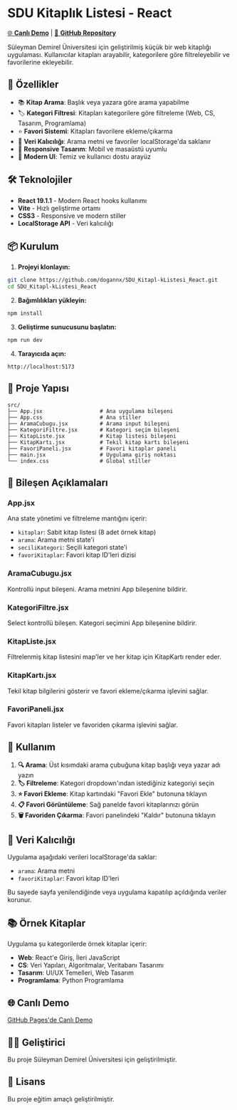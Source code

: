 # SDU Kitaplık Listesi - React

[🌐 **Canlı Demo**](https://dogannx.github.io/SDU_KitaplikListesi_React/) | [📁 **GitHub Repository**](https://github.com/dogannx/SDU_KitaplikListesi_React)

Süleyman Demirel Üniversitesi için geliştirilmiş küçük bir web kitaplığı uygulaması. Kullanıcılar kitapları arayabilir, kategorilere göre filtreleyebilir ve favorilerine ekleyebilir.

## 🚀 Özellikler

- 📚 **Kitap Arama**: Başlık veya yazara göre arama yapabilme
- 🏷️ **Kategori Filtresi**: Kitapları kategorilere göre filtreleme (Web, CS, Tasarım, Programlama)
- ⭐ **Favori Sistemi**: Kitapları favorilere ekleme/çıkarma
- 💾 **Veri Kalıcılığı**: Arama metni ve favoriler localStorage'da saklanır
- 📱 **Responsive Tasarım**: Mobil ve masaüstü uyumlu
- 🎨 **Modern UI**: Temiz ve kullanıcı dostu arayüz

## 🛠️ Teknolojiler

- **React 19.1.1** - Modern React hooks kullanımı
- **Vite** - Hızlı geliştirme ortamı
- **CSS3** - Responsive ve modern stiller
- **LocalStorage API** - Veri kalıcılığı

## 📦 Kurulum

1. **Projeyi klonlayın:**
```bash
git clone https://github.com/dogannx/SDU_Kitapl-kListesi_React.git
cd SDU_Kitapl-kListesi_React
```

2. **Bağımlılıkları yükleyin:**
```bash
npm install
```

3. **Geliştirme sunucusunu başlatın:**
```bash
npm run dev
```

4. **Tarayıcıda açın:**
```
http://localhost:5173
```

## 📁 Proje Yapısı

```
src/
├── App.jsx                  # Ana uygulama bileşeni
├── App.css                  # Ana stiller
├── AramaCubugu.jsx          # Arama input bileşeni
├── KategoriFiltre.jsx       # Kategori seçim bileşeni
├── KitapListe.jsx           # Kitap listesi bileşeni
├── KitapKartı.jsx           # Tekil kitap kartı bileşeni
├── FavoriPaneli.jsx         # Favori kitaplar paneli
├── main.jsx                 # Uygulama giriş noktası
└── index.css                # Global stiller
```

## 🔧 Bileşen Açıklamaları

### App.jsx
Ana state yönetimi ve filtreleme mantığını içerir:
- `kitaplar`: Sabit kitap listesi (8 adet örnek kitap)
- `arama`: Arama metni state'i
- `seciliKategori`: Seçili kategori state'i
- `favoriKitaplar`: Favori kitap ID'leri dizisi

### AramaCubugu.jsx
Kontrollü input bileşeni. Arama metnini App bileşenine bildirir.

### KategoriFiltre.jsx
Select kontrollü bileşen. Kategori seçimini App bileşenine bildirir.

### KitapListe.jsx
Filtrelenmiş kitap listesini map'ler ve her kitap için KitapKartı render eder.

### KitapKartı.jsx
Tekil kitap bilgilerini gösterir ve favori ekleme/çıkarma işlevini sağlar.

### FavoriPaneli.jsx
Favori kitapları listeler ve favoriden çıkarma işlevini sağlar.

## 📖 Kullanım

1. **🔍 Arama**: Üst kısımdaki arama çubuğuna kitap başlığı veya yazar adı yazın
2. **🏷️ Filtreleme**: Kategori dropdown'ından istediğiniz kategoriyi seçin
3. **⭐ Favori Ekleme**: Kitap kartındaki "Favori Ekle" butonuna tıklayın
4. **📋 Favori Görüntüleme**: Sağ panelde favori kitaplarınızı görün
5. **🗑️ Favoriden Çıkarma**: Favori panelindeki "Kaldır" butonuna tıklayın

## 💾 Veri Kalıcılığı

Uygulama aşağıdaki verileri localStorage'da saklar:
- `arama`: Arama metni
- `favoriKitaplar`: Favori kitap ID'leri

Bu sayede sayfa yenilendiğinde veya uygulama kapatılıp açıldığında veriler korunur.

## 📚 Örnek Kitaplar

Uygulama şu kategorilerde örnek kitaplar içerir:
- **Web**: React'e Giriş, İleri JavaScript
- **CS**: Veri Yapıları, Algoritmalar, Veritabanı Tasarımı
- **Tasarım**: UI/UX Temelleri, Web Tasarım
- **Programlama**: Python Programlama

## 🌐 Canlı Demo

[GitHub Pages'de Canlı Demo](https://dogannx.github.io/SDU_KitaplikListesi_React/)

## 👨‍💻 Geliştirici

Bu proje Süleyman Demirel Üniversitesi için geliştirilmiştir.

## 📄 Lisans

Bu proje eğitim amaçlı geliştirilmiştir.